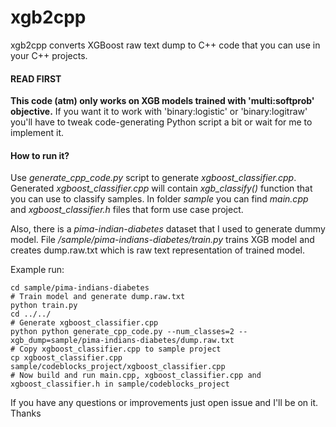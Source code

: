 # xgb2cpp
xgb2cpp converts XGBoost raw text dump to C++ code that you can use in your C++ projects.

#### READ FIRST
**This code (atm) only works on XGB models trained with 'multi:softprob' objective.** If you want it to work with 'binary:logistic' or 'binary:logitraw' you'll have to tweak code-generating Python script a bit or wait for me to implement it. 

#### How to run it?
Use *generate_cpp_code.py* script to generate *xgboost_classifier.cpp*. Generated *xgboost_classifier.cpp* will contain *xgb_classify()* function that you can use to classify samples. In folder *sample* you can find *main.cpp* and *xgboost_classifier.h* files that form use case project. 

Also, there is a *pima-indian-diabetes* dataset that I used to generate dummy model. File */sample/pima-indians-diabetes/train.py* trains XGB model and creates dump.raw.txt which is raw text representation of trained model. 

Example run:
```
cd sample/pima-indians-diabetes
# Train model and generate dump.raw.txt
python train.py
cd ../../
# Generate xgboost_classifier.cpp
python python generate_cpp_code.py --num_classes=2 --xgb_dump=sample/pima-indians-diabetes/dump.raw.txt
# Copy xgboost_classifier.cpp to sample project
cp xgboost_classifier.cpp sample/codeblocks_project/xgboost_classifier.cpp
# Now build and run main.cpp, xgboost_classifier.cpp and xgboost_classifier.h in sample/codeblocks_project
```

If you have any questions or improvements just open issue and I'll be on it. Thanks
